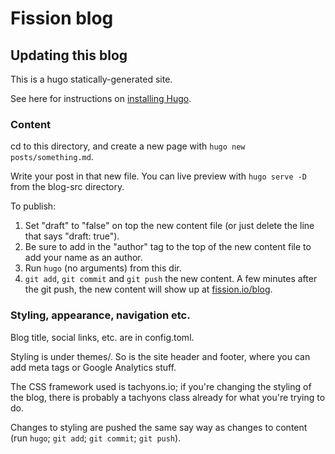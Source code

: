 # Fission blog

## Updating this blog

This is a hugo statically-generated site.

See here for instructions on [installing Hugo](https://gohugo.io/getting-started/installing/).

### Content 

cd to this directory, and create a new page with `hugo new
posts/something.md`.

Write your post in that new file. You can live preview with `hugo
serve -D` from the blog-src directory.

To publish:
 1. Set "draft" to "false" on top the new content file (or just delete
    the line that says "draft: true").
 2. Be sure to add in the "author" tag to the top of the new content file to add your name as an author.
 3. Run `hugo` (no arguments) from this dir.
 4. `git add`, `git commit` and `git push` the new content. A few
    minutes after the git push, the new content will show up at
    [fission.io/blog](http://fission.io/blog).

### Styling, appearance, navigation etc.

Blog title, social links, etc. are in config.toml.

Styling is under themes/.  So is the site header and footer, where you
can add meta tags or Google Analytics stuff.

The CSS framework used is tachyons.io; if you're changing the styling
of the blog, there is probably a tachyons class already for what
you're trying to do.

Changes to styling are pushed the same say way as changes to content
(run `hugo`; `git add`; `git commit`; `git push`).
